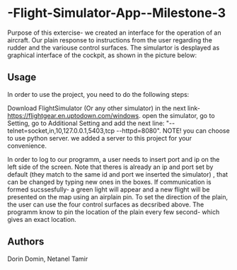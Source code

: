 # -Flight-Simulator-App--Milestone-3
Purpose of this extercise- we created an interface for the operation of an aircraft. Our plain response to instructions from the user regarding the rudder and the variouse control surfaces. The simulartor is desplayed as graphical interface of the cockpit, as shown in the picture below:

## Usage

In order to use the project, you need to do the following steps:

Download FlightSimulator (Or any other simulator) in the next link- https://flightgear.en.uptodown.com/windows. open the simulator, go to Setting, go to Additional Setting and add the next line: "--telnet=socket,in,10,127.0.0.1,5403,tcp --httpd=8080". NOTE! you can choose to use python server. we added a server to this project for your convenience.

In order to log to our programm, a user needs to insert port and ip on the left side of the screen. Note that theres is already an ip and port set by default (they match to the same id and port we inserted the simulator) , that can be changed by typing new ones in the boxes. If communication is formed sucssesfully- a green light will appear and a new flight will be presented on the map using an airplain pin. To set the direction of the plain, the user can use the four control surfaces as decsribed above. The programm know to pin the location of the plain every few second- which gives an exact location.

## Authors
Dorin Domin, Netanel Tamir
